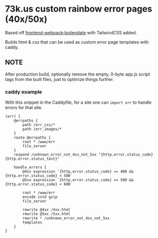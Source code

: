# 73k.us custom rainbow error pages (40x/50x)

Based off [frontend-webpack-boilerplate](https://github.com/WeAreAthlon/frontend-webpack-boilerplate) with TailwindCSS added.

Builds html & css that can be used as custom error page templates with caddy.

## NOTE

After production build, optionally remove the empty, 0-byte app.js script tags from the built files, just to optimize things further.

### caddy example

With this snippet in the Caddyfile, for a site one can `import err` to handle errors for that site.

```
(err) {
	@errpaths {
		path /err_css/*
		path /err_images/*
	}
	route @errpaths {
		root * /www/err
		file_server
	}
	respond /unknown_error_not_4xx_not_5xx "{http.error.status_code} {http.error.status_text}"

	handle_errors {
		@4xx expression `{http.error.status_code} >= 400 && {http.error.status_code} < 500`
		@5xx expression `{http.error.status_code} >= 500 && {http.error.status_code} < 600`

		root * /www/err
		encode zstd gzip
		file_server

		rewrite @4xx /4xx.html
		rewrite @5xx /5xx.html
		rewrite * /unknown_error_not_4xx_not_5xx
		templates
	}
}
```
